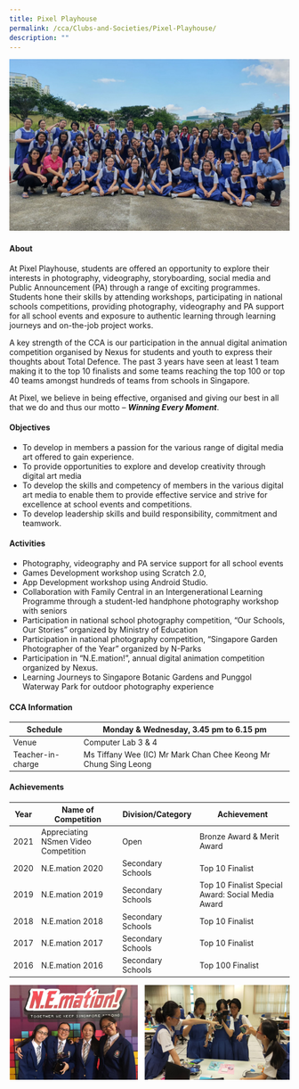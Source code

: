 ```yaml
---
title: Pixel Playhouse
permalink: /cca/Clubs-and-Societies/Pixel-Playhouse/
description: ""
---
```


![](/images/CCA/Clubs%20and%20Societies/Pixel%20Playhouse/P1.jpg)

#### **About**


At Pixel Playhouse, students are offered an opportunity to explore their interests in photography, videography, storyboarding, social media and Public Announcement (PA) through a range of exciting programmes. Students hone their skills by attending workshops, participating in national schools competitions, providing photography, videography and PA support for all school events and exposure to authentic learning through learning journeys and on-the-job project works.

  

A key strength of the CCA is our participation in the annual digital animation competition organised by Nexus for students and youth to express their thoughts about Total Defence. The past 3 years have seen at least 1 team making it to the top 10 finalists and some teams reaching the top 100 or top 40 teams amongst hundreds of teams from schools in Singapore.

  

At Pixel, we believe in being effective, organised and giving our best in all that we do and thus our motto – **_Winning Every Moment_**.

#### **Objectives**


*   To develop in members a passion for the various range of digital media art offered to gain experience.
*   To provide opportunities to explore and develop creativity through digital art media
*   To develop the skills and competency of members in the various digital art media to enable them to provide effective service and strive for excellence at school events and competitions.
*   To develop leadership skills and build responsibility, commitment and teamwork.

#### **Activities**


*   Photography, videography and PA service support for all school events
*   Games Development workshop using Scratch 2.0,
*   App Development workshop using Android Studio.
*   Collaboration with Family Central in an Intergenerational Learning Programme through a student-led handphone photography workshop with seniors
*   Participation in national school photography competition, “Our Schools, Our Stories” organized by Ministry of Education
*   Participation in national photography competition, “Singapore Garden Photographer of the Year” organized by N-Parks
*   Participation in “N.E.mation!”, annual digital animation competition organized by Nexus.
*   Learning Journeys to Singapore Botanic Gardens and Punggol Waterway Park for outdoor photography experience

#### **CCA Information**


| Schedule           | Monday & Wednesday, 3.45 pm to 6.15 pm                           |
|--------------------|------------------------------------------------------------------|
| Venue              |                         Computer Lab 3 & 4                       |
| Teacher-in-charge  | Ms Tiffany Wee (IC) Mr Mark Chan Chee Keong  Mr Chung Sing Leong |

#### **Achievements**


| Year  | Name of Competition                   | Division/Category | Achievement                                       |
|-------|---------------------------------------|-------------------|---------------------------------------------------|
|  2021 |  Appreciating NSmen Video Competition | Open              | Bronze Award & Merit Award                        |
| 2020  | N.E.mation 2020                       | Secondary Schools | Top 10 Finalist                                   |
| 2019  | N.E.mation 2019                       | Secondary Schools | Top 10 Finalist Special Award: Social Media Award |
| 2018  | N.E.mation 2018                       | Secondary Schools | Top 10 Finalist                                   |
| 2017  | N.E.mation 2017                       | Secondary Schools | Top 10 Finalist                                   |
| 2016  | N.E.mation 2016                       | Secondary Schools | Top 100 Finalist                                  |
  

![](/images/CCA/Clubs%20and%20Societies/Pixel%20Playhouse/P2.png)